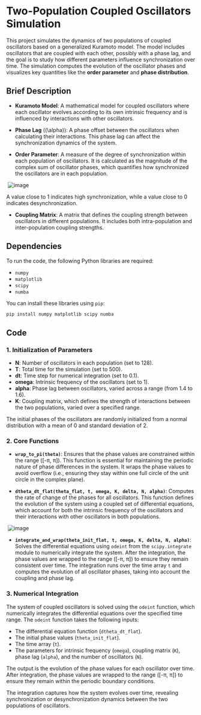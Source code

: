 # Two-Population Coupled Oscillators Simulation

This project simulates the dynamics of two populations of coupled oscillators based on a generalized Kuramoto model. The model includes oscillators that are coupled with each other, possibly with a phase lag, and the goal is to study how different parameters influence synchronization over time. The simulation computes the evolution of the oscillator phases and visualizes key quantities like the **order parameter** and **phase distribution**.

## Brief Description

- **Kuramoto Model**: A mathematical model for coupled oscillators where each oscillator evolves according to its own intrinsic frequency and is influenced by interactions with other oscillators.
  
- **Phase Lag** (\(\alpha\)): A phase offset between the oscillators when calculating their interactions. This phase lag can affect the synchronization dynamics of the system.

- **Order Parameter**: A measure of the degree of synchronization within each population of oscillators. It is calculated as the magnitude of the complex sum of oscillator phases, which quantifies how synchronized the oscillators are in each population.

&nbsp;![image](https://github.com/user-attachments/assets/89d4a016-013e-46b2-8898-72d82980be6b)


  A value close to 1 indicates high synchronization, while a value close to 0 indicates desynchronization.

- **Coupling Matrix**: A matrix that defines the coupling strength between oscillators in different populations. It includes both intra-population and inter-population coupling strengths.

## Dependencies

To run the code, the following Python libraries are required:

- `numpy`
- `matplotlib`
- `scipy`
- `numba`

You can install these libraries using `pip`:

```bash
pip install numpy matplotlib scipy numba
```


## Code

### 1. **Initialization of Parameters**

- **N**: Number of oscillators in each population (set to 128).
- **T**: Total time for the simulation (set to 500).
- **dt**: Time step for numerical integration (set to 0.1).
- **omega**: Intrinsic frequency of the oscillators (set to 1).
- **alpha**: Phase lag between oscillators, varied across a range (from 1.4 to 1.6).
- **K**: Coupling matrix, which defines the strength of interactions between the two populations, varied over a specified range.

The initial phases of the oscillators are randomly initialized from a normal distribution with a mean of 0 and standard deviation of 2.

### 2. **Core Functions**

- **`wrap_to_pi(theta)`**: Ensures that the phase values are constrained within the range \([-π, π]\). This function is essential for maintaining the periodic nature of phase differences in the system. It wraps the phase values to avoid overflow (i.e., ensuring they stay within one full circle of the unit circle in the complex plane).

- **`dtheta_dt_flat(theta_flat, t, omega, K, delta, N, alpha)`**: Computes the rate of change of the phases for all oscillators. This function defines the evolution of the system using a coupled set of differential equations, which account for both the intrinsic frequency of the oscillators and their interactions with other oscillators in both populations.

&nbsp;![image](https://github.com/user-attachments/assets/507eb934-1f9a-4414-8c50-5a2a66c052a7)


- **`integrate_and_wrap(theta_init_flat, t, omega, K, delta, N, alpha)`**: Solves the differential equations using `odeint` from the `scipy.integrate` module to numerically integrate the system. After the integration, the phase values are wrapped to the range \([-π, π]\) to ensure they remain consistent over time. The integration runs over the time array `t` and computes the evolution of all oscillator phases, taking into account the coupling and phase lag.

### 3. **Numerical Integration**

The system of coupled oscillators is solved using the `odeint` function, which numerically integrates the differential equations over the specified time range. The `odeint` function takes the following inputs:
- The differential equation function (`dtheta_dt_flat`).
- The initial phase values (`theta_init_flat`).
- The time array (`t`).
- The parameters for intrinsic frequency (`omega`), coupling matrix (`K`), phase lag (`alpha`), and the number of oscillators (`N`).

The output is the evolution of the phase values for each oscillator over time. After integration, the phase values are wrapped to the range \([-π, π]\) to ensure they remain within the periodic boundary conditions.

The integration captures how the system evolves over time, revealing synchronization or desynchronization dynamics between the two populations of oscillators.



